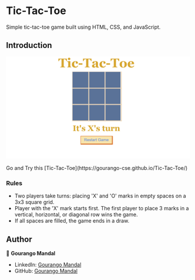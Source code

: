 # Tic-Tac-Toe

Simple tic-tac-toe game built using HTML, CSS, and JavaScript. 

## Introduction

<p align="center">
    <img alt="Screenshot" src="https://github.com/gourango-cse/Tic-Tac-Toe/blob/main/Tic-Tac-Toe.png">
</p>
<p> Go and Try this [Tic-Tac-Toe](https://gourango-cse.github.io/Tic-Tac-Toe/) </p>

### Rules

- Two players take turns: placing 'X' and 'O' marks in empty spaces on a 3x3 square grid.
- Player with the 'X' mark starts first. The first player to place 3 marks in a vertical, horizontal, or diagonal row wins the game.
- If all spaces are filled, the game ends in a draw.



## Author

👤 **Gourango Mandal**

* LinkedIn: [Gourango Mandal](https://www.linkedin.com/in/gourango-cse/)
* GitHub: [Gourango Mandal](https://github.com/gourango-cse)
